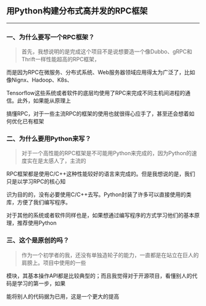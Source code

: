 ## 用Python构建分布式高并发的RPC框架

------

### 一、为什么要写一个RPC框架？

> 首先，我想说明的是完成这个项目不是说想要造一个像Dubbo、gRPC和Thrift一样性能超高的RPC框架，

而是因为RPC在微服务、分布式系统、Web服务器领域应用得太为广泛了，比如像Nignx、Hadoop、K8s、

Tensorflow这些系统或者软件的底层均使用了RPC来完成不同主机间进程的通信。此外，如果能从原理上

搞懂RPC，对于一些主流RPC的框架的使用也就很得心应手了，甚至还会想着如何优化已有框架

### 二、为什么要用Python来写？

> 对于一个高性能的RPC框架是不可能用Python来完成的，因为Python的速度实在是太感人了，主流的

RPC框架都是使用C/C++这种性能较好的语言来完成的。但是我想说的是，我们只是以学习RPC的核心知

识为目的的，没有必要使用C/C++去写。Python封装了许多可以直接使用的类库，方便了我们编写程序。

对于其他的系统或者软件同样也是，如果想通过编写程序的方式学习他们的基本原理，推荐使用Python

### 三、这个是原创的吗？

> 作为一个初学者的我，还没有单独造轮子的能力，一直都是在站立在巨人的肩膀上。项目中使用的一些

模块，其基本操作API都是比较典型的；而且我觉得对于开源项目，看懂别人的代码是学习的第一步，如果

能将别人的代码据为已用，这是一个更大的提高

